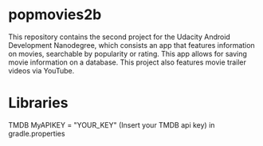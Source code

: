 # popmovies2b
This repository contains the second project for the Udacity Android Development Nanodegree, which consists an app that features information on movies, searchable by popularity or rating. This app allows for saving movie information on a database. This project also features movie trailer videos via YouTube. 

# Libraries
TMDB
MyAPIKEY = "YOUR_KEY" (Insert your TMDB api key) in gradle.properties
